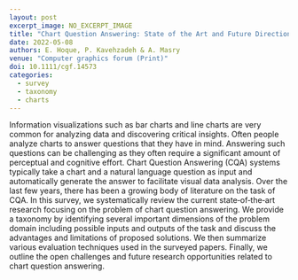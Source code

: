 ```yaml
---
layout: post
excerpt_image: NO_EXCERPT_IMAGE
title: "Chart Question Answering: State of the Art and Future Directions"
date: 2022-05-08
authors: E. Hoque, P. Kavehzadeh & A. Masry
venue: "Computer graphics forum (Print)"
doi: 10.1111/cgf.14573
categories:
  - survey
  - taxonomy
  - charts
---
```

Information visualizations such as bar charts and line charts are very common for analyzing data and discovering critical insights. Often people analyze charts to answer questions that they have in mind. Answering such questions can be challenging as they often require a significant amount of perceptual and cognitive effort. Chart Question Answering (CQA) systems typically take a chart and a natural language question as input and automatically generate the answer to facilitate visual data analysis. Over the last few years, there has been a growing body of literature on the task of CQA. In this survey, we systematically review the current state‐of‐the‐art research focusing on the problem of chart question answering. We provide a taxonomy by identifying several important dimensions of the problem domain including possible inputs and outputs of the task and discuss the advantages and limitations of proposed solutions. We then summarize various evaluation techniques used in the surveyed papers. Finally, we outline the open challenges and future research opportunities related to chart question answering.
